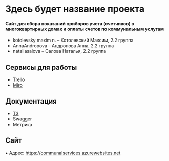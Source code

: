 # Здесь будет название проекта

#### Сайт для сбора показаний приборов учета (счетчиков) в многоквартирных домах и оплаты счетов по коммунальным услугам

* kotolevsky maxim n. – Котолевский Максим, 2.2 группа 
* AnnaAndropova – Андропова Анна, 2.2 группа 
* nataliasalova – Салова Наталья, 2.2 группа

## Сервисы для работы

* [Trello](https://trello.com/b/4jC7Mldg/председатели-жкх) 
* [Miro](https://miro.com/app/board/o9J_lRr3nEM=/)

## Документация

* [ТЗ](https://docs.google.com/document/d/1b3GnJcp3NcLu1VM88ZNMGQOCand4tj5Nf7Ij2LGT2do/edit) 
* Swagger 
* Метрика 

## Сайт

• Адрес: https://communalservices.azurewebsites.net